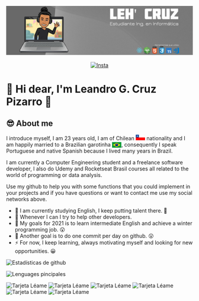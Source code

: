 ![BANNER](./BANNER-README.png)

<p align="center"> 
  <a href="https://www.instagram.com/lea_gcruz/" target="blank">
    <img align="center" src="https://cdn.jsdelivr.net/npm/simple-icons@3.0.1/icons/instagram.svg" alt="Insta" height="28px" width="28px" />
  </a>
</p>

# 🙋‍ Hi dear, I'm Leandro G. Cruz Pizarro 👋

## 😎 About me

I introduce myself, I am 23 years old, I am of Chilean <img src="./Chile.jpg" alt="Chile" height="15px" width="25px" /> nationality and I am happily married to a Brazilian garotinha <img align="center" src="./Brasil.png" alt="Brasil" height="15px" width="25px" />, consequently I speak Portuguese and native Spanish because I lived many years in Brazil.

I am currently a Computer Engineering student and a freelance software developer, I also do Udemy and Rocketseat Brasil courses all related to the world of programming or data analysis.

Use my github to help you with some functions that you could implement in your projects and if you have questions or want to contact me use my social networks above.

+ 🌱 I am currently studying English, I keep putting talent there. 🤣
+ 👯 Whenever I can I try to help other developers.
+ 🥅 My goals for 2021 is to learn intermediate English and achieve a winter programming job. 😮
+ 🥅 Another goal is to do one commit per day on github. 😮
+ ⚡ For now, I keep learning, always motivating myself and looking for new opportunities. 😀

![Estadísticas de github](https://github-readme-stats.vercel.app/api?username=LeandroGCruzP&show_icons=true&theme=dark)

![Lenguages pincipales](https://github-readme-stats.vercel.app/api/top-langs/?username=LeandroGCruzP&theme=dark&layout=compact&card_width=445)

![Tarjeta Léame](https://github-readme-stats.vercel.app/api/pin/?username=LeandroGCruzP&repo=stacknavigator-with-tabnavigator)
![Tarjeta Léame](https://github-readme-stats.vercel.app/api/pin/?username=LeandroGCruzP&repo=function-current-location)
![Tarjeta Léame](https://github-readme-stats.vercel.app/api/pin/?username=LeandroGCruzP&repo=application-desktop-web-view-simple)
![Tarjeta Léame](https://github-readme-stats.vercel.app/api/pin/?username=LeandroGCruzP&repo=platform-happy)
![Tarjeta Léame](https://github-readme-stats.vercel.app/api/pin/?username=LeandroGCruzP&repo=platform-proffy)
![Tarjeta Léame](https://github-readme-stats.vercel.app/api/pin/?username=LeandroGCruzP&repo=platform-be-the-hero)


